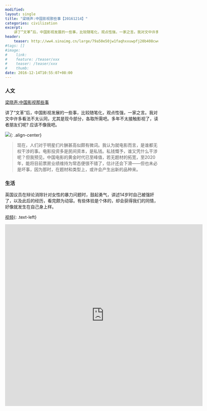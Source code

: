 ```yaml
---
modified:
layout: single
title: "梁晓声:中国影视那些事【20161214】"
categories: civilization
excerpt:
    讲了“文革”后，中国影视发展的一些事，比较随笔化，观点性强，一家之言。我对文中许多看法不太认同，尤其是现今部分，各取所需吧。多年不太接触影视了，读者朋友们呢? 应该不像我吧。
header:
    teaser: http://ww4.sinaimg.cn/large/79a50e50jw1faqhxxuwpfj20b408cwes.jpg
#tags: []
#image:
#    link:
#    feature: /teaser/xxx
#    teaser: /teaser/xxx
#    thumb:
date: 2016-12-14T10:55:07+08:00
---
```




### 人文

[梁晓声:中国影视那些事](http://tzgjbk.blog.163.com/blog/static/12669256120161113105259597)

讲了“文革”后，中国影视发展的一些事，比较随笔化，观点性强，一家之言。我对文中许多看法不太认同，尤其是现今部分，各取所需吧。多年不太接触影视了，读者朋友们呢? 应该不像我吧。

![](http://ww4.sinaimg.cn/large/79a50e50jw1faqhxxuwpfj20b408cwes.jpg){: .align-center}

>现在，人们对于明星们片酬甚高似颇有微词。我认为就电影而言，是谁都无权干涉的事。电影投资多是民间资本，是私钱。私钱慨予，谁又凭什么干涉呢？但我预见，中国电影的黄金时代已至峰值，若无题材的拓宽，至2020年，能将目前票房业绩维持为常态便很不错了，估计还会下滑——但也未必是坏事，因为那时，在题材和类型上，或许会产生出新的品种来。


### 生活

英国议员在辩论消除针对女性的暴力问题时，鼓起勇气，讲述14岁时自己被强奸了，以及此后的经历，看完颇为动容。有些体验是个体的，却会获得我们的同情，好像就发生在自己身上样。

[视频](http://weibo.com/1819935727/ElW6Yl1pc){: .text-left}


<iframe width="650" height="598" src="http://weibo.com/1819935727/ElW6Yl1pc?type=comment" frameborder="0" allowfullscreen="allowfullscreen"></iframe>


